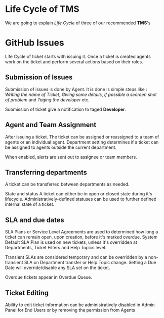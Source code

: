 <!-- Heading -->
# Life Cycle of TMS
 We are going to explain _Life Cycle_ of three of our recommended __TMS__'s

<!--GitGHub-->
# GitHub Issues
Life Cycle of ticket starts with issuing it. Once a ticket is created agents work on the ticket and perform several actions based on their roles.

## Submission of Issues
Submission of issues is done by Agent. It is done is simple steps like : _Writing the name of Ticket_, _Giving some details_, _if possible a secreen shot of problem_ and _Taging the developer_ etc.

Submission of ticket give a notification to taged __Developer__.

## Agent and Team Assignment
After issuing a ticket. The ticket can be assigned or reassigned to a team of agents or an individual agent. Department setting determines if a ticket can be assigned to agents outside the current department.

When enabled, alerts are sent out to assignee or team members.

## Transferring departments
A ticket can be transferred between departments as needed.

State and status
A ticket can either be in open or closed state during it's lifecycle. Administratively-defined statuses can be used to further defined internal state of a ticket.

## SLA and due dates
SLA Plans or Service Level Agreements are used to determined how long a ticket can remain open, upon creation, before it's marked overdue. System Default SLA Plan is used on new tickets, unless it's overridden at Departments, Ticket Filters and Help Topics level.

Transient SLAs are considered temporary and can be overridden by a non-transient SLA on Department transfer or Help Topic change. Setting a Due Date will override/disable any SLA set on the ticket.

Overdue tickets appear in Overdue Queue.

## Ticket Editing
Ability to edit ticket information can be administratively disabled in Admin Panel for End Users or by removing the permission from Agents